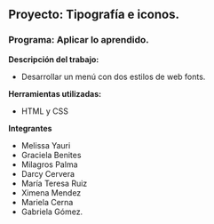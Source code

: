 ## Proyecto: Tipografía e iconos.

### Programa: Aplicar lo aprendido.

**Descripción del trabajo:**
* Desarrollar un menú con dos estilos de web fonts.

**Herramientas utilizadas:**
* HTML y CSS

**Integrantes**

* Melissa Yauri
* Graciela Benites
* Milagros Palma
* Darcy Cervera
* María Teresa Ruiz
* Ximena Mendez
* Mariela Cerna
* Gabriela Gómez.
